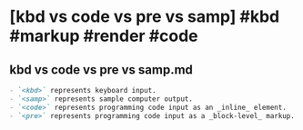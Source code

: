 # [kbd vs code vs pre vs samp] #kbd #markup #render #code

## kbd vs code vs pre vs samp.md

```markdown
- `<kbd>` represents keyboard input.
- `<samp>` represents sample computer output.
- `<code>` represents programming code input as an _inline_ element. 
- `<pre>` represents programming code input as a _block-level_ markup.
```

